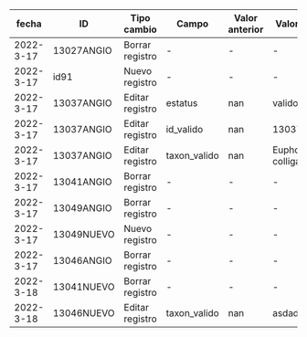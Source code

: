 | fecha | ID | Tipo cambio | Campo | Valor anterior | Valor actual | Usuario | 
| -- | -- | -- | -- | -- | -- | -- |
| 2022-3-17 | 13027ANGIO | Borrar registro | - | - | - | vivian | 
| 2022-3-17 | id91 | Nuevo registro | - | - | - | vivian |
| 2022-3-17 | 13037ANGIO | Editar registro | estatus | nan | valido | vivian |
| 2022-3-17 | 13037ANGIO | Editar registro | id_valido | nan | 13037ANGIO | vivian |
| 2022-3-17 | 13037ANGIO | Editar registro | taxon_valido | nan | Euphorbia colligata | vivian |
| 2022-3-17 | 13041ANGIO | Borrar registro | - | - | - | vivian | 
| 2022-3-17 | 13049ANGIO | Borrar registro | - | - | - | vivian | 
| 2022-3-17 | 13049NUEVO | Nuevo registro | - | - | - | vivian |
| 2022-3-17 | 13046ANGIO | Borrar registro | - | - | - | vivian | 
| 2022-3-18 | 13041NUEVO | Borrar registro | - | - | - | vivian | 
| 2022-3-18 | 13046NUEVO | Editar registro | taxon_valido | nan | asdad | vivian |
